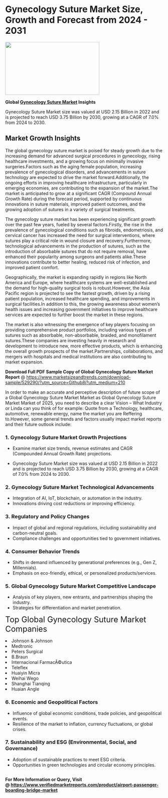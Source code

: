 <H1>Gynecology Suture Market Size, Growth and Forecast from 2024 - 2031</H1><img class="aligncenter size-medium wp-image-584254" src="https://thirdeyenews.in/wp-content/uploads/2024/09/Global-Market-Research-300x168.jpeg" alt="" width="300" height="168" /><p><strong>Global&nbsp;<a href="https://www.marketsizeandtrends.com/download-sample/529290/?utm_source=Github8j?utm_medium=210">Gynecology Suture Market</a> Insights</strong></p><p>Gynecology Suture Market size was valued at USD 2.15 Billion in 2022 and is projected to reach USD 3.75 Billion by 2030, growing at a CAGR of 7.0% from 2024 to 2030.</p><p><h2>Market Growth Insights</h2> <p>The global gynecology suture market is poised for steady growth due to the increasing demand for advanced surgical procedures in gynecology, rising healthcare investments, and a growing focus on minimally invasive surgeries.Factors such as the aging female population, increasing prevalence of gynecological disorders, and advancements in suture technology are expected to drive the market forward.Additionally, the ongoing efforts in improving healthcare infrastructure, particularly in emerging economies, are contributing to the expansion of the market.The market is anticipated to grow at a significant CAGR (Compound Annual Growth Rate) during the forecast period, supported by continuous innovations in suture materials, improved patient outcomes, and the growing adoption of sutures in a variety of surgical treatments.</p> <p>The gynecology suture market has been experiencing significant growth over the past few years, fueled by several factors.Firstly, the rise in the prevalence of gynecological conditions such as fibroids, endometriosis, and cervical cancer has increased the need for surgical interventions, where sutures play a critical role in wound closure and recovery.Furthermore, technological advancements in the production of sutures, such as the introduction of absorbable sutures that do not require removal, have enhanced their popularity among surgeons and patients alike.These innovations contribute to better healing, reduced risk of infection, and improved patient comfort.</p> <p>Geographically, the market is expanding rapidly in regions like North America and Europe, where healthcare systems are well-established and the demand for high-quality surgical tools is robust.However, the Asia Pacific region is projected to see the fastest growth, driven by a rising patient population, increased healthcare spending, and improvements in surgical facilities.In addition to this, the growing awareness about women’s health issues and increasing government initiatives to improve healthcare services are expected to further boost the market in these regions.</p> <p>The market is also witnessing the emergence of key players focusing on providing comprehensive product portfolios, including various types of sutures such as absorbable, non-absorbable, braided, and monofilament sutures.These companies are investing heavily in research and development to introduce new, more effective products, which is enhancing the overall growth prospects of the market.Partnerships, collaborations, and mergers with hospitals and medical institutions are also contributing to market expansion.</p> <p><span class=""><strong>Download Full PDF Sample Copy of Global Gynecology Suture Market Report</strong> @ <a href="https://www.marketsizeandtrends.com/download-sample/529290/?utm_source=Github8j?utm_medium=210" target="_blank">https://www.marketsizeandtrends.com/download-sample/529290/?utm_source=Github8j?utm_medium=210</a></span></p><p>In order to make an accurate and perceptive description of future scope of a Global&nbsp;Gynecology Suture Market Market as Global&nbsp;Gynecology Suture Market Market of 2025, you need to describe a clear Vision &ndash; What Industry or Linda can you think of for example: Quote from a Technology, healthcare, automotive, renewable energy, name the market you are Reffering to.However, some general trends and factors usually impact market reports and their future outlook include:</p><h3>1.&nbsp;<strong>Gynecology Suture Market Growth Projections</strong></h3><ul><li>Examine market size trends, revenue estimates and CAGR (Compounded Annual Growth Rate) projections.</li><li><p>Gynecology Suture Market size was valued at USD 2.15 Billion in 2022 and is projected to reach USD 3.75 Billion by 2030, growing at a CAGR of 7.0% from 2024 to 2030.</p></li></ul><h3>2.&nbsp;<strong>Gynecology Suture Market Technological Advancements</strong></h3><ul><li>Integration of AI, IoT, blockchain, or automation in the industry.</li><li>Innovations driving cost reductions or improving efficiency.</li></ul><h3>3.&nbsp;<strong>Regulatory and Policy Changes</strong></h3><ul><li>Impact of global and regional regulations, including sustainability and carbon-neutral goals.</li><li>Compliance challenges and opportunities tied to government initiatives.</li></ul><h3>4.&nbsp;<strong>Consumer Behavior Trends</strong></h3><ul><li>Shifts in demand influenced by generational preferences (e.g., Gen Z, Millennials).</li><li>Emphasis on eco-friendly, ethical, or personalized products/services.</li></ul><h3>5.&nbsp;<strong>Global Gynecology Suture Market Competitive Landscape</strong></h3><ul><li>Analysis of key players, new entrants, and partnerships shaping the industry.</li><li>Strategies for differentiation and market penetration.</li></ul><p data-pm-slice="1 1 []"><span style="color: inherit; font-family: inherit; font-size: 25px;">Top Global Gynecology Suture Market Companies</span></p><div class="" data-test-id=""><p><li>Johnson & Johnson</li><li> Medtronic</li><li> Peters Surgical</li><li> B.Braun</li><li> Internacional FarmacÃ©utica</li><li> Teleflex</li><li> Huaiyin Micra</li><li> Weihai Wego</li><li> Shanghai Tianqing</li><li> Huaian Angle</li></p></div><h3>6.&nbsp;<strong>Economic and Geopolitical Factors</strong></h3><ul><li>Influence of global economic conditions, trade policies, and geopolitical events.</li><li>Resilience of the market to inflation, currency fluctuations, or global crises.</li></ul><h3>7.&nbsp;<strong>Sustainability and ESG (Environmental, Social, and Governance)</strong></h3><ul><li>Adoption of sustainable practices to meet ESG criteria.</li><li>Opportunities in green technologies and circular economy principles.</li></ul><h2><strong style="font-size: 14px;">For More Information or Query, Visit @&nbsp;</strong><a style="background-color: #ffffff; font-size: 14px;" href="https://www.marketsizeandtrends.com/report/gynecology-suture-market/" target="_blank">https://www.verifiedmarketreports.com/product/airport-passenger-boarding-bridge-market</a></h2>